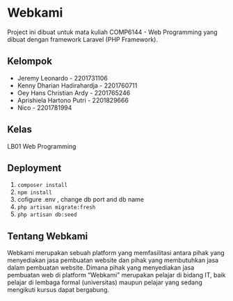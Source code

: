 # Webkami
Project ini dibuat untuk mata kuliah COMP6144 - Web Programming yang dibuat dengan framework Laravel (PHP Framework).

## Kelompok
<ul>
<li> Jeremy Leonardo - 2201731106
<li> Kenny Dharian Hadirahardja - 2201760711
<li> Oey Hans Christian Ardy - 2201765246
<li> Aprishiela Hartono Putri - 2201829666
<li> Nico - 2201781994
</ul>

## Kelas
LB01 Web Programming

## Deployment
1. ``composer install``
2. ``npm install``
3. cofigure .env  , change db port and db name
4. ``php artisan migrate:fresh``
5. ``php artisan db:seed``

## Tentang Webkami
Webkami merupakan sebuah platform yang memfasilitasi antara pihak yang menyediakan jasa pembuatan website dan pihak yang membutuhkan jasa dalam pembuatan website. Dimana pihak yang menyediakan jasa pembuatan web di platform “Webkami” merupakan pelajar di bidang IT, baik pelajar di lembaga formal (universitas) maupun pelajar yang sedang mengikuti kursus dapat bergabung. 